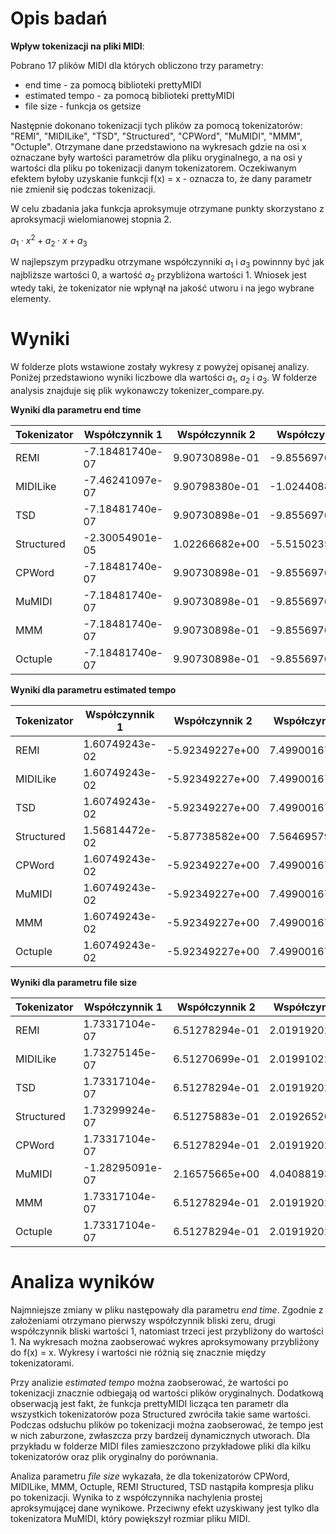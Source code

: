 # **Opis badań**
**Wpływ tokenizacji na pliki MIDI**:

Pobrano 17 plików MIDI dla których obliczono trzy parametry:

* end time - za pomocą biblioteki prettyMIDI
* estimated tempo - za pomocą biblioteki prettyMIDI
* file size - funkcja os getsize

Następnie dokonano tokenizacji tych plików za pomocą tokenizatorów: "REMI", "MIDILike", "TSD", "Structured", "CPWord", "MuMIDI", "MMM", "Octuple".
Otrzymane dane przedstawiono na wykresach gdzie na osi x oznaczane były wartości parametrów dla pliku oryginalnego, a na osi y wartości dla pliku po tokenizacji danym tokenizatorem. Oczekiwanym efektem byłoby uzyskanie funkcji f(x) = x - oznacza to, że dany parametr nie zmienił się podczas tokenizacji. 

W celu zbadania jaka funkcja aproksymuje otrzymane punkty skorzystano z aproksymacji wielomianowej stopnia 2.

$a_1 \cdot x^2 + a_2 \cdot x + a_3$

W najlepszym przypadku otrzymane współczynniki $a_1$ i $a_3$ powinnny być jak najbliższe wartości 0, a wartość $a_2$ przybliżona wartości 1. Wniosek jest wtedy taki, że tokenizator nie wpłynął na jakość utworu i na jego wybrane elementy.

# **Wyniki**
W folderze plots wstawione zostały wykresy z powyżej opisanej analizy. Poniżej przedstawiono wyniki liczbowe dla wartości $a_1$, $a_2$ i $a_3$. W folderze analysis znajduje się plik wykonawczy tokenizer_compare.py.

**Wyniki dla parametru end time**

| Tokenizator  | Współczynnik 1        | Współczynnik 2        | Współczynnik 3        |
|--------------|-----------------------|-----------------------|-----------------------|
| REMI         | -7.18481740e-07       | 9.90730898e-01        | -9.85569766e-01       |
| MIDILike     | -7.46241097e-07       | 9.90798380e-01        | -1.02440883e+00       |
| TSD          | -7.18481740e-07       | 9.90730898e-01        | -9.85569766e-01       |
| Structured   | -2.30054901e-05       | 1.02266682e+00        | -5.51502355e+00       |
| CPWord       | -7.18481740e-07       | 9.90730898e-01        | -9.85569766e-01       |
| MuMIDI       | -7.18481740e-07       | 9.90730898e-01        | -9.85569766e-01       |
| MMM          | -7.18481740e-07       | 9.90730898e-01        | -9.85569766e-01       |
| Octuple      | -7.18481740e-07       | 9.90730898e-01        | -9.85569766e-01       |

**Wyniki dla parametru estimated tempo**

| Tokenizator  | Współczynnik 1        | Współczynnik 2        | Współczynnik 3        |
|--------------|-----------------------|-----------------------|-----------------------|
| REMI         | 1.60749243e-02        | -5.92349227e+00       | 7.49900167e+02        |
| MIDILike     | 1.60749243e-02        | -5.92349227e+00       | 7.49900167e+02        |
| TSD          | 1.60749243e-02        | -5.92349227e+00       | 7.49900167e+02        |
| Structured   | 1.56814472e-02        | -5.87738582e+00       | 7.56469579e+02        |
| CPWord       | 1.60749243e-02        | -5.92349227e+00       | 7.49900167e+02        |
| MuMIDI       | 1.60749243e-02        | -5.92349227e+00       | 7.49900167e+02        |
| MMM          | 1.60749243e-02        | -5.92349227e+00       | 7.49900167e+02        |
| Octuple      | 1.60749243e-02        | -5.92349227e+00       | 7.49900167e+02        |

**Wyniki dla parametru file size**

| Tokenizator  | Współczynnik 1        | Współczynnik 2        | Współczynnik 3        |
|--------------|-----------------------|-----------------------|-----------------------|
| REMI         | 1.73317104e-07        | 6.51278294e-01        | 2.01919202e+03        |
| MIDILike     | 1.73275145e-07        | 6.51270699e-01        | 2.01991022e+03        |
| TSD          | 1.73317104e-07        | 6.51278294e-01        | 2.01919202e+03        |
| Structured   | 1.73299924e-07        | 6.51275883e-01        | 2.01926520e+03        |
| CPWord       | 1.73317104e-07        | 6.51278294e-01        | 2.01919202e+03        |
| MuMIDI       | -1.28295091e-07       | 2.16575665e+00        | 4.04088193e+03        |
| MMM          | 1.73317104e-07        | 6.51278294e-01        | 2.01919202e+03        |
| Octuple      | 1.73317104e-07        | 6.51278294e-01        | 2.01919202e+03        |


# **Analiza wyników**
Najmniejsze zmiany w pliku następowały dla parametru *end time*. Zgodnie z założeniami otrzymano pierwszy współczynnik bliski zeru, drugi współczynnik bliski wartości 1, natomiast trzeci jest przybliżony do wartości 1. Na wykresach można zaobserować wykres aproksymowany przybliżony do f(x) = x. Wykresy i wartości nie różnią się znacznie między tokenizatorami. 

Przy analizie *estimated tempo* można zaobserować, że wartości po tokenizacji znacznie odbiegają od wartości plików oryginalnych. Dodatkową obserwacją jest fakt, że funkcja prettyMIDI licząca ten parametr dla wszystkich tokenizatorów poza Structured zwróciła takie same wartości. Podczas odsłuchu plików po tokenizacji można zaobserować, że tempo jest w nich zaburzone, zwłaszcza przy bardzeij dynamicznych utworach. Dla przykładu w folderze MIDI files zamieszczono przykładowe pliki dla kilku tokenizatorów oraz plik oryginalny do porównania.

Analiza parametru *file size* wykazała, że dla tokenizatorów CPWord, MIDILike, MMM, Octuple, REMI
Structured, TSD nastąpiła kompresja pliku po tokenizacji. Wynika to z współczynnika nachylenia prostej aproksymującej dane wynikowe. Przeciwny efekt uzyskiwany jest tylko dla tokenizatora MuMIDI, który powiększył rozmiar pliku MIDI.


